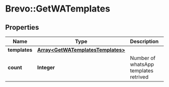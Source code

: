 # Brevo::GetWATemplates

## Properties
Name | Type | Description | Notes
------------ | ------------- | ------------- | -------------
**templates** | [**Array&lt;GetWATemplatesTemplates&gt;**](GetWATemplatesTemplates.md) |  | 
**count** | **Integer** | Number of whatsApp templates retrived | 


